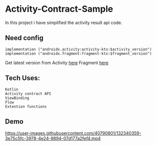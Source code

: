 # Activity-Contract-Sample
   In this project i have simplified the activity result api code.

## Need config 

    implementation ("androidx.activity:activity-ktx:$activity_version")
    implementation ("androidx.fragment:fragment-ktx:$fragment_version")
    
   Get latest version from Activity [here](https://developer.android.com/jetpack/androidx/releases/activity) 
   Fragment [here](https://developer.android.com/jetpack/androidx/releases/fragment) 

## Tech Uses:
    Kotlin
    Activity contract API
    ViewBinding
    Flow
    Extention functions
    
## Demo
https://user-images.githubusercontent.com/40790801/132340359-3e75c5fc-3978-4e24-9894-07d177a2fef4.mp4
  
  
  
